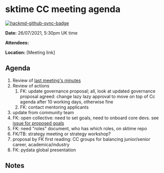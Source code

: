 # sktime CC meeting agenda

[![hackmd-github-sync-badge](https://hackmd.io/y1OcL1QMQLiZjRwVB0t0RQ/badge)](https://hackmd.io/y1OcL1QMQLiZjRwVB0t0RQ)

**Date:** 
26/07/2021, 5:30pm UK time

**Attendees:** 

**Location:** 
[Meeting link]

## Agenda
1. Review of [last meeting's minutes](https://github.com/sktime/community-council/tree/master/previous_meetings)
2. Review of actions
    1. FK: update governance proposal; all, look at updated governance proposal
       agreed: change lazy lazy approval to move on top of Cc agenda after 10 working days, otherwise fine
    2. FK: contact mentoring applicants
3. update from community team
4. FK: open collective: need to set goals, need to onboard core devs. see [issue for proposed goals](https://github.com/alan-turing-institute/sktime/issues/1185)
5. FK: need "roles" document, who has which roles, on sktime repo
6. FK/TB: strategy meeting or strategy workshop?
7. proposal by FK first reading: CC groups for balancing junior/senior career, academica/industry 
8. FK: pydata global presentation

## Notes

